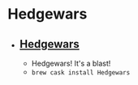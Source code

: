 # Hedgewars
- [Hedgewars](https://hedgewars.org/)
  - 
  - Hedgewars! It's a blast!
  - `brew cask install Hedgewars`
